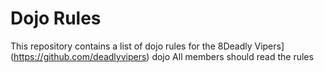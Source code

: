 Dojo Rules
==========

This repository contains a list of dojo rules for the 8Deadly Vipers](https://github.com/deadlyvipers) dojo
All members should read the rules

